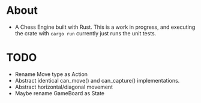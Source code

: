 # About
* A Chess Engine built with Rust. This is a work in progress, and executing the crate with `cargo run` currently just runs the unit tests.

# TODO 
* Rename Move type as Action
* Abstract identical can_move() and can_capture() implementations.
* Abstract horizontal/diagonal movement
* Maybe rename GameBoard as State

